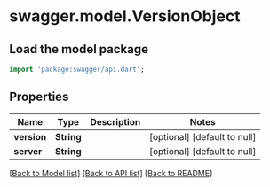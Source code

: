 # swagger.model.VersionObject

## Load the model package
```dart
import 'package:swagger/api.dart';
```

## Properties
Name | Type | Description | Notes
------------ | ------------- | ------------- | -------------
**version** | **String** |  | [optional] [default to null]
**server** | **String** |  | [optional] [default to null]

[[Back to Model list]](../README.md#documentation-for-models) [[Back to API list]](../README.md#documentation-for-api-endpoints) [[Back to README]](../README.md)


